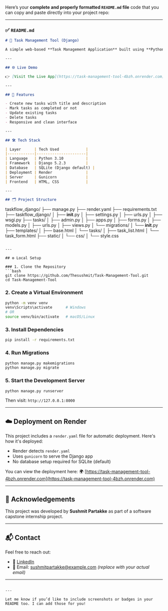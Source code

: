 Here’s your **complete and properly formatted `README.md` file** code that you can copy and paste directly into your project repo:

---

### ✅ `README.md`

```markdown
# 📝 Task Management Tool (Django)

A simple web-based **Task Management Application** built using **Python Django**, allowing users to create, view, update, and delete tasks. This app is deployed live using **Render**.

---

## 🌐 Live Demo

👉 [Visit the Live App](https://task-management-tool-4bzh.onrender.com)

---

## 🚀 Features

- Create new tasks with title and description
- Mark tasks as completed or not
- Update existing tasks
- Delete tasks
- Responsive and clean interface

---

## 🛠️ Tech Stack

| Layer      | Tech Used            |
|------------|----------------------|
| Language   | Python 3.10          |
| Framework  | Django 5.2.3         |
| Database   | SQLite (Django default) |
| Deployment | Render               |
| Server     | Gunicorn             |
| Frontend   | HTML, CSS            |

---

## 🗂️ Project Structure

```

taskflow\_django/
├── manage.py
├── render.yaml
├── requirements.txt
├── taskflow\_django/
│   ├── **init**.py
│   ├── settings.py
│   ├── urls.py
│   ├── wsgi.py
├── tasks/
│   ├── admin.py
│   ├── apps.py
│   ├── forms.py
│   ├── models.py
│   ├── urls.py
│   ├── views.py
│   └── migrations/
│       └── **init**.py
├── templates/
│   ├── base.html
│   └── tasks/
│       ├── task\_list.html
│       └── task\_form.html
├── static/
│   └── css/
│       └── style.css

````

---

## ⚙️ Local Setup

### 1. Clone the Repository
```bash
git clone https://github.com/Thesushmit/Task-Management-Tool.git
cd Task-Management-Tool
````

### 2. Create a Virtual Environment

```bash
python -m venv venv
venv\Scripts\activate      # Windows
# OR
source venv/bin/activate   # macOS/Linux
```

### 3. Install Dependencies

```bash
pip install -r requirements.txt
```

### 4. Run Migrations

```bash
python manage.py makemigrations
python manage.py migrate
```

### 5. Start the Development Server

```bash
python manage.py runserver
```

Then visit: `http://127.0.0.1:8000`

---

## ☁️ Deployment on Render

This project includes a `render.yaml` file for automatic deployment. Here's how it's deployed:

* Render detects `render.yaml`
* Uses `gunicorn` to serve the Django app
* No database setup required for SQLite (default)

You can view the deployment here:
🌍 [https://task-management-tool-4bzh.onrender.com](https://task-management-tool-4bzh.onrender.com)

---

## 🙌 Acknowledgements

This project was developed by **Sushmit Partakke** as part of a software capstone internship project.

---

## 📬 Contact

Feel free to reach out:

* 🔗 [LinkedIn](https://www.linkedin.com/in/sushmit-partakke)
* 📧 Email: [sushmitpartakke@example.com](mailto:sushmitpartakke@example.com) *(replace with your actual email)*

---

```

---

Let me know if you’d like to include screenshots or badges in your README too. I can add those for you!
```
